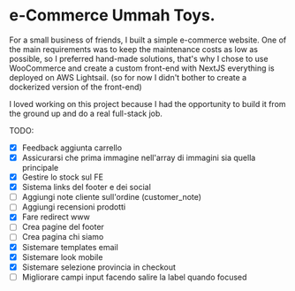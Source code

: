 # e-Commerce Ummah Toys.
For a small business of friends, I built a simple e-commerce website.
One of the main requirements was to keep the maintenance costs as low as possible, so I preferred hand-made solutions, that's why I chose to use WooCommerce and create a custom front-end with NextJS everything is deployed on AWS Lightsail. (so for now I didn't bother to create a dockerized version of the front-end)

I loved working on this project because I had the opportunity to build it from the ground up and do a real full-stack job.

TODO:
- [x] Feedback aggiunta carrello
- [x] Assicurarsi che prima immagine nell'array di immagini sia quella principale
- [x] Gestire lo stock sul FE
- [x] Sistema links del footer e dei social
- [ ] Aggiungi note cliente sull'ordine (customer_note)
- [ ] Aggiungi recensioni prodotti
- [x] Fare redirect www
- [ ] Crea pagine del footer
- [ ] Crea pagina chi siamo
- [x] Sistemare templates email
- [x] Sistemare look mobile
- [x] Sistemare selezione provincia in checkout
- [ ] Migliorare campi input facendo salire la label quando focused
